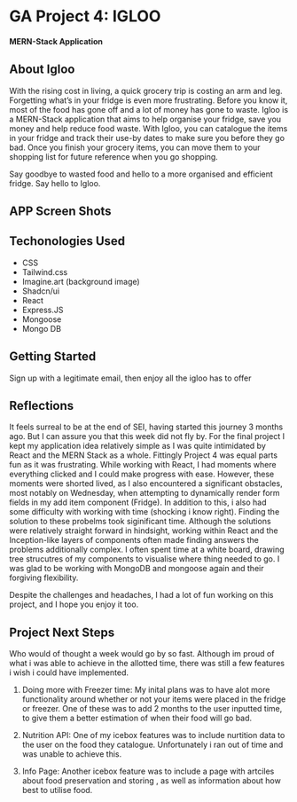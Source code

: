 # GA Project 4: IGLOO

#### MERN-Stack Application

## About Igloo

With the rising cost in living, a quick grocery trip is costing an arm and leg. Forgetting what’s in your fridge is even more frustrating. Before you know it, most of the food has gone off and a lot of money has gone to waste. Igloo is a MERN-Stack application that aims to help organise your fridge, save you money and help reduce food waste. With Igloo, you can catalogue the items in your fridge and track their use-by dates to make sure you before they go bad. Once you finish your grocery items, you can move them to your shopping list for future reference when you go shopping.

Say goodbye to wasted food and hello to a more organised and efficient fridge. Say hello to Igloo.

## APP Screen Shots

## Techonologies Used

- CSS
- Tailwind.css
- Imagine.art (background image)
- Shadcn/ui
- React
- Express.JS
- Mongoose
- Mongo DB

## Getting Started

Sign up with a legitimate email, then enjoy all the igloo has to offer

## Reflections

It feels surreal to be at the end of SEI, having started this journey 3 months ago. But I can assure you that this week did not fly by. For the final project I kept my application idea relatively simple as I was quite intimidated by React and the MERN Stack as a whole. Fittingly Project 4 was equal parts fun as it was frustrating. While working with React, I had moments where everything clicked and I could make progress with ease. However, these moments were shorted lived, as I also encountered a significant obstacles, most notably on Wednesday, when attempting to dynamically render form fields in my add item component (Fridge). In addition to this, i also had some difficulty with working with time (shocking i know right). Finding the solution to these probelms took siginificant time. Although the solutions were relatively straight forward in hindsight, working within React and the Inception-like layers of components often made finding answers the problems additionally complex. I often spent time at a white board, drawing tree strucutres of my components to visualise where thing needed to go. I was glad to be working with MongoDB and mongoose again and their forgiving flexibility.

Despite the challenges and headaches, I had a lot of fun working on this project, and I hope you enjoy it too.

## Project Next Steps

Who would of thought a week would go by so fast. Although im proud of what i was able to achieve in the allotted time, there was still a few features i wish i could have implemented.

1. Doing more with Freezer time: My inital plans was to have alot more functionality around whether or not your items were placed in the fridge or freezer. One of these was to add 2 months to the user inputted time, to give them a better estimation of when their food will go bad.

2. Nutrition API: One of my icebox features was to include nurtition data to the user on the food they catalogue. Unfortunately i ran out of time and was unable to achieve this.

3. Info Page: Another icebox feature was to include a page with artciles about food preservation and storing , as well as information about how best to utilise food.
